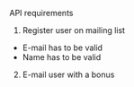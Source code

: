 API requirements

1. Register user on mailing list

- E-mail has to be valid
- Name has to be valid

2. E-mail user with a bonus
